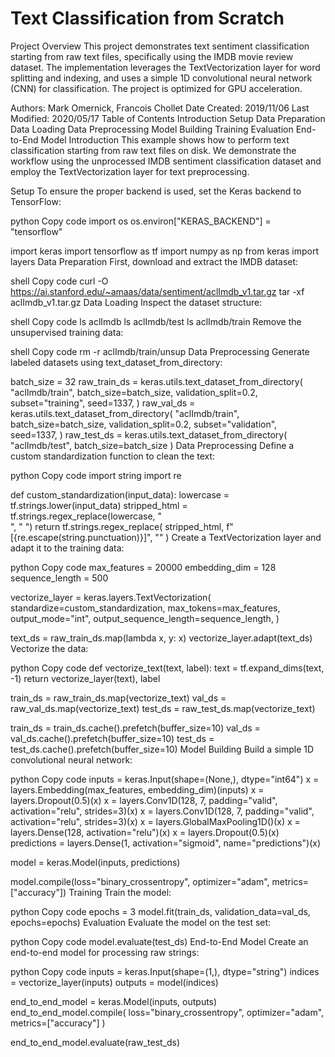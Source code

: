 # Text Classification from Scratch
Project Overview
This project demonstrates text sentiment classification starting from raw text files, specifically using the IMDB movie review dataset. The implementation leverages the TextVectorization layer for word splitting and indexing, and uses a simple 1D convolutional neural network (CNN) for classification. The project is optimized for GPU acceleration.

Authors: Mark Omernick, Francois Chollet
Date Created: 2019/11/06
Last Modified: 2020/05/17
Table of Contents
Introduction
Setup
Data Preparation
Data Loading
Data Preprocessing
Model Building
Training
Evaluation
End-to-End Model
Introduction
This example shows how to perform text classification starting from raw text files on disk. We demonstrate the workflow using the unprocessed IMDB sentiment classification dataset and employ the TextVectorization layer for text preprocessing.

Setup
To ensure the proper backend is used, set the Keras backend to TensorFlow:

python
Copy code
import os
os.environ["KERAS_BACKEND"] = "tensorflow"

import keras
import tensorflow as tf
import numpy as np
from keras import layers
Data Preparation
First, download and extract the IMDB dataset:

shell
Copy code
curl -O https://ai.stanford.edu/~amaas/data/sentiment/aclImdb_v1.tar.gz
tar -xf aclImdb_v1.tar.gz
Data Loading
Inspect the dataset structure:

shell
Copy code
ls aclImdb
ls aclImdb/test
ls aclImdb/train
Remove the unsupervised training data:

shell
Copy code
rm -r aclImdb/train/unsup
Data Preprocessing
Generate labeled datasets using text_dataset_from_directory:


batch_size = 32
raw_train_ds = keras.utils.text_dataset_from_directory(
    "aclImdb/train",
    batch_size=batch_size,
    validation_split=0.2,
    subset="training",
    seed=1337,
)
raw_val_ds = keras.utils.text_dataset_from_directory(
    "aclImdb/train",
    batch_size=batch_size,
    validation_split=0.2,
    subset="validation",
    seed=1337,
)
raw_test_ds = keras.utils.text_dataset_from_directory(
    "aclImdb/test", batch_size=batch_size
)
Data Preprocessing
Define a custom standardization function to clean the text:

python
Copy code
import string
import re

def custom_standardization(input_data):
    lowercase = tf.strings.lower(input_data)
    stripped_html = tf.strings.regex_replace(lowercase, "<br />", " ")
    return tf.strings.regex_replace(
        stripped_html, f"[{re.escape(string.punctuation)}]", ""
    )
Create a TextVectorization layer and adapt it to the training data:

python
Copy code
max_features = 20000
embedding_dim = 128
sequence_length = 500

vectorize_layer = keras.layers.TextVectorization(
    standardize=custom_standardization,
    max_tokens=max_features,
    output_mode="int",
    output_sequence_length=sequence_length,
)

text_ds = raw_train_ds.map(lambda x, y: x)
vectorize_layer.adapt(text_ds)
Vectorize the data:

python
Copy code
def vectorize_text(text, label):
    text = tf.expand_dims(text, -1)
    return vectorize_layer(text), label

train_ds = raw_train_ds.map(vectorize_text)
val_ds = raw_val_ds.map(vectorize_text)
test_ds = raw_test_ds.map(vectorize_text)

train_ds = train_ds.cache().prefetch(buffer_size=10)
val_ds = val_ds.cache().prefetch(buffer_size=10)
test_ds = test_ds.cache().prefetch(buffer_size=10)
Model Building
Build a simple 1D convolutional neural network:

python
Copy code
inputs = keras.Input(shape=(None,), dtype="int64")
x = layers.Embedding(max_features, embedding_dim)(inputs)
x = layers.Dropout(0.5)(x)
x = layers.Conv1D(128, 7, padding="valid", activation="relu", strides=3)(x)
x = layers.Conv1D(128, 7, padding="valid", activation="relu", strides=3)(x)
x = layers.GlobalMaxPooling1D()(x)
x = layers.Dense(128, activation="relu")(x)
x = layers.Dropout(0.5)(x)
predictions = layers.Dense(1, activation="sigmoid", name="predictions")(x)

model = keras.Model(inputs, predictions)

model.compile(loss="binary_crossentropy", optimizer="adam", metrics=["accuracy"])
Training
Train the model:

python
Copy code
epochs = 3
model.fit(train_ds, validation_data=val_ds, epochs=epochs)
Evaluation
Evaluate the model on the test set:

python
Copy code
model.evaluate(test_ds)
End-to-End Model
Create an end-to-end model for processing raw strings:

python
Copy code
inputs = keras.Input(shape=(1,), dtype="string")
indices = vectorize_layer(inputs)
outputs = model(indices)

end_to_end_model = keras.Model(inputs, outputs)
end_to_end_model.compile(
    loss="binary_crossentropy", optimizer="adam", metrics=["accuracy"]
)

end_to_end_model.evaluate(raw_test_ds)
